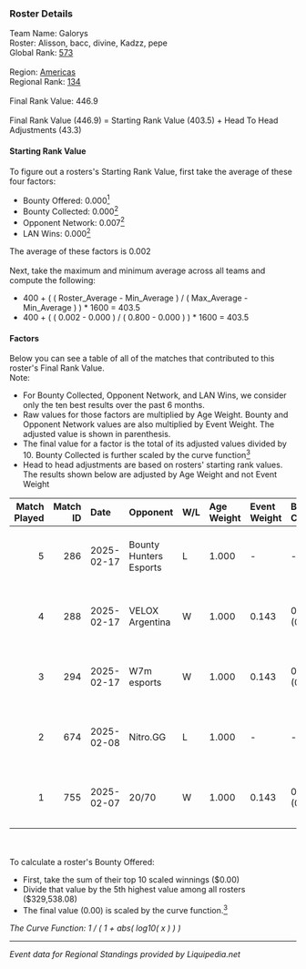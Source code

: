 ### Roster Details<br />
Team Name: Galorys<br />
Roster: Alisson, bacc, divine, Kadzz, pepe<br />
Global Rank: [573](../standings_global.md)<br />
<br />
Region: [Americas]( ../standings_americas.md)<br />
Regional Rank: [134]( ../standings_americas.md)<br />
<br />
Final Rank Value:  446.9<br />
<br />
Final Rank Value (446.9) = Starting Rank Value (403.5) + Head To Head Adjustments (43.3)<br />

#### Starting Rank Value<br />
To figure out a rosters's Starting Rank Value, first take the average of these four factors:<br />
- Bounty Offered: 0.000[<sup>1</sup>](#table2)
- Bounty Collected: 0.000[<sup>2</sup>](#table1)
- Opponent Network: 0.007[<sup>2</sup>](#table1)
- LAN Wins: 0.000[<sup>2</sup>](#table1)

The average of these factors is 0.002<br />
<br />
Next, take the maximum and minimum average across all teams and compute the following:<br />
- 400 + ( ( Roster_Average - Min_Average ) / ( Max_Average - Min_Average ) ) * 1600 = 403.5
- 400 + ( ( 0.002 - 0.000 ) / ( 0.800 - 0.000 ) ) * 1600 = 403.5


#### Factors<br />
Below you can see a table of all of the matches that contributed to this roster's Final Rank Value.<br />
Note:<br />

- For Bounty Collected, Opponent Network, and LAN Wins, we consider only the ten best results over the past 6 months.
- Raw values for those factors are multiplied by Age Weight. Bounty and Opponent Network values are also multiplied by Event Weight. The adjusted value is shown in parenthesis.
- The final value for a factor is the total of its adjusted values divided by 10. Bounty Collected is further scaled by the curve function[<sup>3</sup>](#curveFunction)
- Head to head adjustments are based on rosters' starting rank values. The results shown below are adjusted by Age Weight and not Event Weight
<span id="table1"></span><br />


| Match Played | Match ID | Date       | Opponent               | W/L | Age Weight | Event Weight | Bounty Collected | Opponent Network | LAN Wins  | H2H Adj. | Roster                             |
| -: | -: | :- | :- | :- | :- | :- | :- | :- | :- | -: | :- |
|            5 |      286 | 2025-02-17 | Bounty Hunters Esports | L   | 1.000      | -            | -                | -                | -         |    -3.94 | Alisson, bacc, divine, Kadzz, pepe |
|            4 |      288 | 2025-02-17 | VELOX Argentina        | W   | 1.000      | 0.143        | 0.000 (0.000)    | 0.262 (0.037)    | 0 (0.000) |    19.41 | Alisson, bacc, divine, Kadzz, pepe |
|            3 |      294 | 2025-02-17 | W7m esports            | W   | 1.000      | 0.143        | 0.000 (0.000)    | 0.234 (0.033)    | 0 (0.000) |    19.24 | Alisson, bacc, divine, Kadzz, pepe |
|            2 |      674 | 2025-02-08 | Nitro.GG               | L   | 1.000      | -            | -                | -                | -         |    -6.08 | Alisson, bacc, divine, Kadzz, pepe |
|            1 |      755 | 2025-02-07 | 20/70                  | W   | 1.000      | 0.143        | 0.000 (0.000)    | 0.000 (0.000)    | 0 (0.000) |    14.69 | Alisson, bacc, divine, Kadzz, pepe |

<br />
<span id="table2"></span><br />
To calculate a roster's Bounty Offered:<br />

- First, take the sum of their top 10 scaled winnings ($0.00)
- Divide that value by the 5th highest value among all rosters ($329,538.08)
- The final value (0.00) is scaled by the curve function.[<sup>3</sup>](#curveFunction)

<span id="curveFunction"></span>_The Curve Function: 1 / ( 1 + abs( log10( x ) ) )_<br />

---
_Event data for Regional Standings provided by Liquipedia.net_<br />
